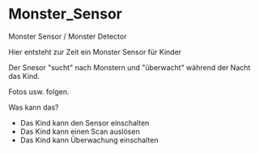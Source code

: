 # Monster_Sensor
Monster Sensor / Monster Detector


Hier entsteht zur Zeit ein Monster Sensor für Kinder

Der Snesor "sucht" nach Monstern und "überwacht" während der Nacht das Kind.

Fotos usw. folgen.


Was kann das?

- Das Kind kann den Sensor einschalten
- Das Kind kann einen Scan auslösen
- Das Kind kann Überwachung einschalten

